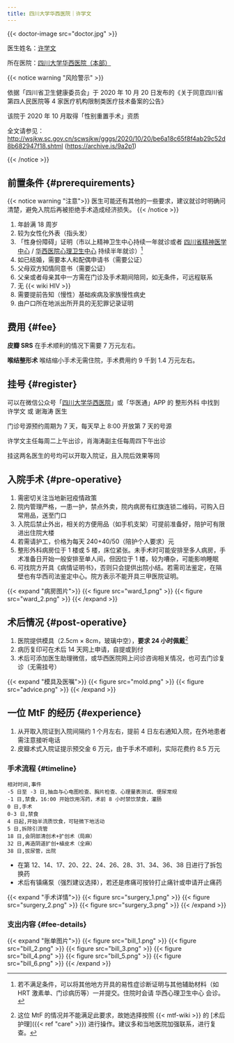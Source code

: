```yaml
---
title: 四川大学华西医院｜许学文
---
```


{{< doctor-image src="doctor.jpg" >}}

医生姓名：[许学文](https://www.haodf.com/doctor/25624.html)

所在医院：[四川大学华西医院（本部）](https://www.amap.com/place/B001C05YG2)

{{< notice warning "风险警示" >}}

依据「四川省卫生健康委员会」于 2020 年 10 月 20 日发布的《关于同意四川省第四人民医院等 4 家医疗机构限制类医疗技术备案的公告》

该院于 2020 年 10 月取得「性别重置手术」资质

全文请参见：<http://wsjkw.sc.gov.cn/scwsjkw/gggs/2020/10/20/be6a18c65f8f4ab29c52d8b682947f18.shtml> (<https://archive.is/9a2p1>)

{{< /notice >}}

## 前置条件 {#prerequirements}

{{< notice warning "注意">}}
医生可能还有其他的一些要求，建议就诊时明确问清楚，避免入院后再被拒绝手术造成经济损失。
{{< /notice >}}

1. 年龄满 18 周岁
1. 较为女性化外表（指头发）
1. 「性身份障碍」证明（市以上精神卫生中心持续一年就诊或者 [四川省精神医学中心](https://amap.com/place/B0FFJAYKFH) / [华西医院心理卫生中心](https://amap.com/place/B001C8VG35) 持续半年就诊）[^1]
1. 如已结婚，需要本人和配偶申请书（需要公证）
1. 父母双方知情同意书（需要公证）
1. 父亲或者母亲其中一方需在门诊及手术期间陪同，如无条件，可远程联系
1. 无 {{< wiki HIV >}}
1. 需要提前告知（慢性）基础疾病及家族慢性病史
1. 由户口所在地派出所开具的无犯罪记录证明

## 费用 {#fee}

**皮瓣 SRS**
在手术顺利的情况下需要 7 万元左右。

**喉结整形术**
喉结缩小手术无需住院，手术费用约 9 千到 1.4 万元左右。

## 挂号 {#register}

可以在微信公众号「[四川大学华西医院](weixin://WestChina_Hospital)」或「华医通」APP 的 整形外科 中找到 许学文 或 谢海涛 医生

门诊号源预约周期为 7 天，每天早上 8:00 开放第 7 天的号源

许学文主任每周二上午出诊，肖海涛副主任每周四下午出诊

挂这两名医生的号均可以开取入院证，且入院后效果等同

## 入院手术 {#pre-operative}

1. 需密切关注当地新冠疫情政策
1. 院内管理严格，一患一护，禁点外卖，院内病房有红旗连锁二维码，可购入日常用品，送至门口
1. 入院后禁止外出，相关的方便用品（如手机支架）可提前准备好，陪护可有限进出住院大楼
1. 若需请护工，价格为每天 240+40/50（陪护个人要求）元
1. 整形外科病房位于 1 楼或 5 楼，床位紧张。未手术时可能安排至多人病房，手术准备日开始一般安排至单人间，但因位于 1 楼，较为嘈杂，可能影响睡眠
1. 可找院方开具《病情证明书》，否则只会提供出院小结。若需司法鉴定，在隔壁也有华西司法鉴定中心。院方表示不能开具三甲医院证明。

{{< expand "病房图片">}}
{{< figure src="ward_1.png" >}}
{{< figure src="ward_2.png" >}}
{{< /expand >}}

## 术后情况 {#post-operative}

1. 医院提供模具（2.5cm &times; 8cm，玻璃中空），**要求 24 小时佩戴**[^2]
1. 病历复印可在术后 14 天网上申请，自提或到付
1. 术后可添加医生助理微信，或华西医院网上问诊咨询相关情况，也可去门诊复诊（无需挂号）

{{< expand "模具及医嘱">}}
{{< figure src="mold.png" >}}
{{< figure src="advice.png" >}}
{{< /expand >}}

## 一位 MtF 的经历 {#experience}

1. 从开取入院证到入院间隔约 1 个月左右，提前 4 日左右通知入院，在外地患者需注意接听电话
1. 皮瓣术式入院证提示预交金 6 万元，由于手术不顺利，实际花费约 8.5 万元

### 手术流程 {#timeline}

```csv
相对时间,事件
-5 日至 -3 日,抽血与心电图检查、胸片检查、心理量表测试、便尿常规
-1 日,禁食，16:00 开始饮用泻药，术前 8 小时禁饮禁食，灌肠
0 日,手术
0-3 日,禁食
4 日起,开始半流质饮食，可轻微下地活动
5 日,拆除引流管
18 日,会阴部清创术+扩创术（局麻）
32 日,再造阴道扩创+植皮术（全麻）
38 日,拔尿管，出院
```

- 在第 12、14、17、20、22、24、26、28、31、34、36、38 日进行了拆包换药
- 术后有镇痛泵（强烈建议选择），若还是疼痛可按铃打止痛针或申请开止痛药

{{< expand "手术详情">}}
{{< figure src="surgery_1.png" >}}
{{< figure src="surgery_2.png" >}}
{{< figure src="surgery_3.png" >}}
{{< /expand >}}

### 支出内容 {#fee-details}

{{< expand "账单图片">}}
{{< figure src="bill_1.png" >}}
{{< figure src="bill_2.png" >}}
{{< figure src="bill_3.png" >}}
{{< figure src="bill_4.png" >}}
{{< figure src="bill_5.png" >}}
{{< figure src="bill_6.png" >}}
{{< /expand >}}

[^1]: 若不满足条件，可以将其他地方开具的易性症诊断证明与其他辅助材料（如 HRT 激素单、门诊病历等）一并提交。住院时会请 华西心理卫生中心 会诊。
[^2]: 这位 MtF 的情况并不能满足此要求，故她选择按照 {{< mtf-wiki >}} 的 [术后护理]({{< ref "care" >}}) 进行操作。建议多和当地医院加强联系，进行复查。
